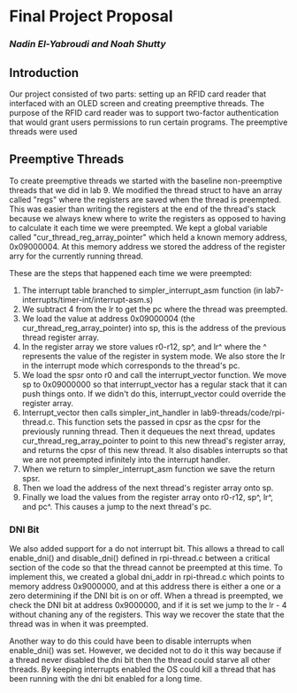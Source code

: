  # Final Project Proposal
 ### *Nadin El-Yabroudi and Noah Shutty*

 ## Introduction
 Our project consisted of two parts: setting up an RFID card reader that interfaced with an OLED screen and creating preemptive threads. The purpose of the RFID card reader was to support two-factor authentication that would grant users permissions to run certain programs. The preemptive threads were used 

 ## Preemptive Threads
 To create preemptive threads we started with the baseline non-preemptive threads that we did in lab 9. We modified the thread struct to have an array called "regs" where the registers are saved when the thread is preempted. This was easier than writing the registers at the end of the thread's stack because we always knew where to write the registers as opposed to having to calculate it each time we were preempted. We kept a global variable called "cur_thread_reg_array_pointer" which held a known memory address, 0x09000004. At this memory address we stored the address of the register arry for the currently running thread. 

 These are the steps that happened each time we were preempted:
 1. The interrupt table branched to simpler_interrupt_asm function (in lab7-interrupts/timer-int/interrupt-asm.s)
 2. We subtract 4 from the lr to get the pc where the thread was preempted.
 3. We load the value at address 0x09000004 (the cur_thread_reg_array_pointer) into sp, this is the address of the previous thread register array.
 4. In the register array we store values r0-r12, sp^, and lr^ where the ^ represents the value of the register in system mode. We also store the lr in the interrupt mode which corresponds to the thread's pc.
 5. We load the spsr onto r0 and call the interrupt_vector function. We move sp to 0x09000000 so that interrupt_vector has a regular stack that it can push things onto. If we didn't do this, interrupt_vector could override the register array.
 6. Interrupt_vector then calls simpler_int_handler in lab9-threads/code/rpi-thread.c. This function sets the passed in cpsr as the cpsr for the previously running thread. Then it dequeues the next thread, updates cur_thread_reg_array_pointer to point to this new thread's register array, and returns the cpsr of this new thread. It also disables interrupts so that we are not preempted infinitely into the interrupt handler.
 7. When we return to simpler_interrupt_asm function we save the return spsr.
 8. Then we load the address of the next thread's register array onto sp.
 9. Finally we load the values from the register array onto r0-r12, sp^, lr^, and pc^. This causes a jump to the next thread's pc.

### DNI Bit
 We also added support for a do not interrupt bit. This allows a thread to call enable_dni() and disable_dni() defined in rpi-thread.c between a critical section of the code so that the thread cannot be preempted at this time. To implement this, we created a global dni_addr in rpi-thread.c which points to memory address 0x9000000, and at this address there is either a one or a zero determining if the DNI bit is on or off. When a thread is preempted, we check the DNI bit at address 0x9000000, and if it is set we jump to the lr - 4 without chaning any of the registers. This way we recover the state that the thread was in when it was preempted. 

 Another way to do this could have been to disable interrupts when enable_dni() was set. However, we decided not to do it this way because if a thread never disabled the dni bit then the thread could starve all other threads. By keeping interrupts enabled the OS could kill a thread that has been running with the dni bit enabled for a long time.
